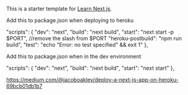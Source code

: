This is a starter template for [Learn Next.js](https://nextjs.org/learn).

Add this to package.json when deploying to heroku

"scripts": {
"dev": "next",
"build": "next build",
"start": "next start -p \$PORT", //remove the slash from \$PORT
"heroku-postbuild": "npm run build",
"test": "echo \"Error: no test specified\" && exit 1"
},

Add this to package.json when in the dev environment

"scripts": {
"dev": "next",
"build": "next build",
"start": "next start"
},

https://medium.com/@jacoboakley/deploy-a-next-js-app-on-heroku-69bcb01db1b7
